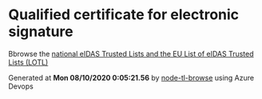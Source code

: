 # Qualified certificate for electronic signature 
 Bbrowse the [national eIDAS Trusted Lists and the EU List of eIDAS Trusted Lists (LOTL)](https://webgate.ec.europa.eu/tl-browser/#/) 
 
 
Generated at **Mon 08/10/2020  0:05:21.56** by [node-tl-browse](https://github.com/ymedlop/node-tl-browser) using Azure Devops 
